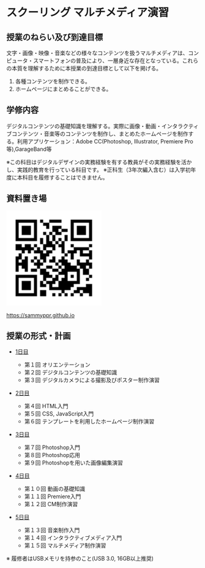 #  スクーリング マルチメディア演習

## 授業のねらい及び到達目標

文字・画像・映像・音楽などの様々なコンテンツを扱うマルチメディアは、コンピュータ・スマートフォンの普及により、一層身近な存在となっている。これらの本質を理解するために本授業の到達目標として以下を掲げる。

1. 各種コンテンツを制作できる。
2. ホームページにまとめることができる。

## 学修内容
デジタルコンテンツの基礎知識を理解する。実際に画像・動画・インタラクティブコンテンツ・音楽等のコンテンツを制作し、まとめたホームページを制作する。利用アプリケーション：Adobe CC(Photoshop, Illustrator, Premiere Pro等),GarageBand等

※この科目はデジタルデザインの実務経験を有する教員がその実務経験を活かし、実践的教育を行っている科目です。
※正科生（3年次編入含む）は入学初年度に本科目を履修することはできません。

## 資料置き場
![](../../img/QR_sammyppr-github-io.png)

https://sammyppr.github.io

## 授業の形式・計画

- [1日目](SMS_day1.md)
  - 第１回 オリエンテーション
  - 第２回 デジタルコンテンツの基礎知識
  - 第３回 デジタルカメラによる撮影及びポスター制作演習

- [2日目](SMS_day2.md)
  - 第４回 HTML入門
  - 第５回 CSS, JavaScript入門
  - 第６回 テンプレートを利用したホームページ制作演習

- [3日目](SMS_day3.md)
  - 第７回 Photoshop入門
  - 第８回 Photoshop応用
  - 第９回 Photoshopを用いた画像編集演習

- [4日目](SMS_day4.md)
  - 第１０回 動画の基礎知識
  - 第１１回 Premiere入門
  - 第１２回 CM制作演習

- [5日目](SMS_day5.md)
  - 第１３回 音楽制作入門
  - 第１４回 インタラクティブメディア入門
  - 第１５回 マルチメディア制作演習

※ 履修者はUSBメモリを持参のこと(USB 3.0, 16GB以上推奨)